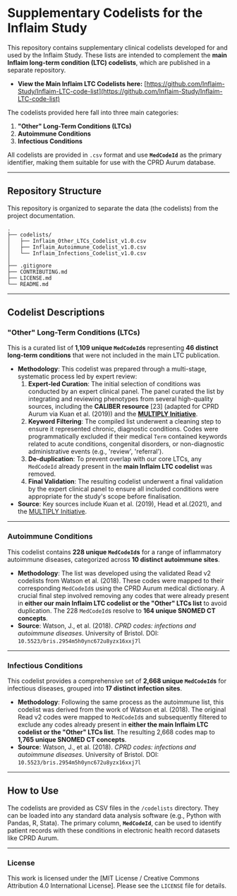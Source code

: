 # Supplementary Codelists for the Inflaim Study

This repository contains supplementary clinical codelists developed for and used by the Inflaim Study. These lists are intended to complement the **main Inflaim long-term condition (LTC) codelists**, which are published in a separate repository.

* **View the Main Inflaim LTC Codelists here:** [https://github.com/Inflaim-Study/Inflaim-LTC-code-list](https://github.com/Inflaim-Study/Inflaim-LTC-code-list)

The codelists provided here fall into three main categories:
1.  **"Other" Long-Term Conditions (LTCs)**
2.  **Autoimmune Conditions**
3.  **Infectious Conditions**

All codelists are provided in `.csv` format and use **`MedCodeId`** as the primary identifier, making them suitable for use with the CPRD Aurum database.
***

## Repository Structure

This repository is organized to separate the data (the codelists) from the project documentation.
```
.
├── codelists/
│   ├── Inflaim_Other_LTCs_Codelist_v1.0.csv
│   ├── Inflaim_Autoimmune_Codelist_v1.0.csv
│   └── Inflaim_Infections_Codelist_v1.0.csv
│
├── .gitignore
├── CONTRIBUTING.md
├── LICENSE.md
└── README.md
```

***
## Codelist Descriptions 

### "Other" Long-Term Conditions (LTCs)
This is a curated list of **1,109 unique `MedCodeId`s** representing **46 distinct long-term conditions** that were not included in the main LTC publication.

* **Methodology**: This codelist was prepared through a multi-stage, systematic process led by expert review:
    1.  **Expert-led Curation**: The initial selection of conditions was conducted by an expert clinical panel. The panel curated the list by integrating and reviewing phenotypes from several high-quality sources, including the **CALIBER resource** [23] (adapted for CPRD Aurum via Kuan et al. (2019)) and the **[MULTIPLY Initiative](https://github.com/Fabiola-Eto/MULTIPLY-Initiative)**.
    2.  **Keyword Filtering**: The compiled list underwent a cleaning step to ensure it represented chronic, diagnostic conditions. Codes were programmatically excluded if their medical `Term` contained keywords related to acute conditions, congenital disorders, or non-diagnostic administrative events (e.g., 'review', 'referral').
    3.  **De-duplication**: To prevent overlap with our core LTCs, any `MedCodeId` already present in the **main Inflaim LTC codelist** was removed.
    4.  **Final Validation**: The resulting codelist underwent a final validation by the expert clinical panel to ensure all included conditions were appropriate for the study's scope before finalisation.
* **Source**: Key sources include Kuan et al. (2019), Head et al.(2021), and the [MULTIPLY Initiative](https://github.com/Fabiola-Eto/MULTIPLY-Initiative).

***
### Autoimmune Conditions
This codelist contains **228 unique `MedCodeId`s** for a range of inflammatory autoimmune diseases, categorized across **10 distinct autoimmune sites**.

* **Methodology**: The list was developed using the validated Read v2 codelists from Watson et al. (2018). These codes were mapped to their corresponding `MedCodeId`s using the CPRD Aurum medical dictionary. A crucial final step involved removing any codes that were already present in **either our main Inflaim LTC codelist or the "Other" LTCs list** to avoid duplication. The 228 `MedCodeId`s resolve to **164 unique SNOMED CT concepts**.
* **Source**: Watson, J., et al. (2018). *CPRD codes: infections and autoimmune diseases*. University of Bristol. DOI: `10.5523/bris.2954m5h0ync672u8yzx16xxj7l`

***
### Infectious Conditions
This codelist provides a comprehensive set of **2,668 unique `MedCodeId`s** for infectious diseases, grouped into **17 distinct infection sites**.

* **Methodology**: Following the same process as the autoimmune list, this codelist was derived from the work of Watson et al. (2018). The original Read v2 codes were mapped to `MedCodeId`s and subsequently filtered to exclude any codes already present in **either the main Inflaim LTC codelist or the "Other" LTCs list**. The resulting 2,668 codes map to **1,765 unique SNOMED CT concepts**.
* **Source**: Watson, J., et al. (2018). *CPRD codes: infections and autoimmune diseases*. University of Bristol. DOI: `10.5523/bris.2954m5h0ync672u8yzx16xxj7l`

***
## How to Use

The codelists are provided as CSV files in the `/codelists` directory. They can be loaded into any standard data analysis software (e.g., Python with Pandas, R, Stata). The primary column, **`MedCodeId`**, can be used to identify patient records with these conditions in electronic health record datasets like CPRD Aurum.

***


### License

This work is licensed under the [MIT License / Creative Commons Attribution 4.0 International License]. Please see the `LICENSE` file for details.
